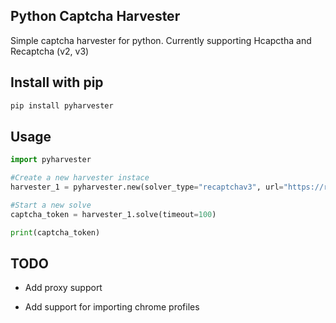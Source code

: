 
## Python Captcha Harvester

Simple captcha harvester for python. Currently supporting Hcapctha and Recaptcha (v2, v3)


## Install with pip

```bash
pip install pyharvester
```
## Usage

```python
import pyharvester

#Create a new harvester instace 
harvester_1 = pyharvester.new(solver_type="recaptchav3", url="https://recaptcha-demo.appspot.com/recaptcha-v3-request-scores.php", site_key="6LdyC2cUAAAAACGuDKpXeDorzUDWXmdqeg-xy696", action="examples/v3scores")

#Start a new solve
captcha_token = harvester_1.solve(timeout=100)

print(captcha_token)

```

## TODO

- Add proxy support

- Add support for importing chrome profiles
